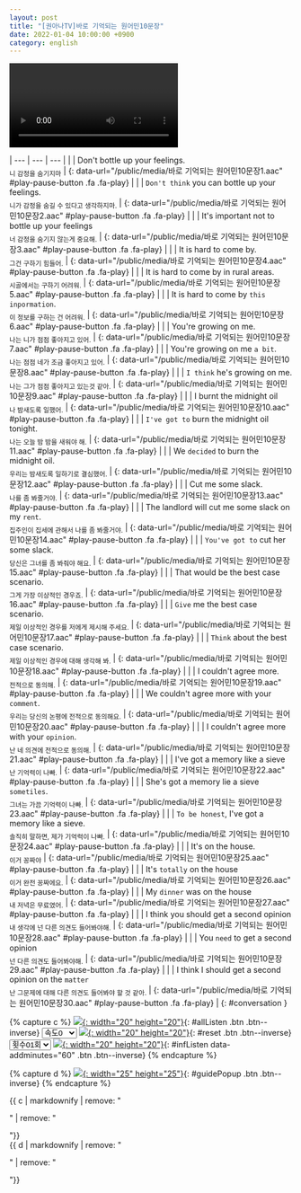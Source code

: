 ```yaml
---
layout: post
title: "[권아나TV]바로 기억되는 원어민10문장"
date: 2022-01-04 10:00:00 +0900
category: english
---
```


<div class="video-container">
    <video id="player" class="video-js vjs-default-skin vjs-big-play-centered" data-json="/public/json/권아나TV-바로 기억되는 원어민10문장.json"></video>
</div>

| --- | --- | --- |
| | Don't bottle up your feelings.<br /><sub>니 감정을 숨기지마</sub> | [](#){: data-url="/public/media/바로 기억되는 원어민10문장1.aac" #play-pause-button .fa .fa-play} |
| | ``Don't think`` you can bottle up your feelings.<br /><sub>니가 감정을 숨길 수 있다고 생각하지마.</sub> | [](#){: data-url="/public/media/바로 기억되는 원어민10문장2.aac" #play-pause-button .fa .fa-play} |
| | It's important not to bottle up your feelings<br /><sub>너 감정을 숨기지 않는게 중요해.</sub> | [](#){: data-url="/public/media/바로 기억되는 원어민10문장3.aac" #play-pause-button .fa .fa-play} |
| | It is hard to come by.<br /><sub>그건 구하기 힘들어.</sub> | [](#){: data-url="/public/media/바로 기억되는 원어민10문장4.aac" #play-pause-button .fa .fa-play} |
| | It is hard to come by in rural areas.<br /><sub>시골에서는 구하기 어려워.</sub> | [](#){: data-url="/public/media/바로 기억되는 원어민10문장5.aac" #play-pause-button .fa .fa-play} |
| | It is hard to come by ``this inpormation``.<br /><sub>이 정보를 구하는 건 어려워.</sub> | [](#){: data-url="/public/media/바로 기억되는 원어민10문장6.aac" #play-pause-button .fa .fa-play} |
| | You're growing on me.<br /><sub>나는 니가 점점 좋아지고 있어.</sub> | [](#){: data-url="/public/media/바로 기억되는 원어민10문장7.aac" #play-pause-button .fa .fa-play} |
| | You're growing on me ``a bit``.<br /><sub>나는 점점 네가 조금 좋아지고 있어.</sub> | [](#){: data-url="/public/media/바로 기억되는 원어민10문장8.aac" #play-pause-button .fa .fa-play} |
| | ``I think`` he's growing on me.<br /><sub>나는 그가 점점 좋아지고 있는것 같아.</sub> | [](#){: data-url="/public/media/바로 기억되는 원어민10문장9.aac" #play-pause-button .fa .fa-play} |
| | I burnt the midnight oil<br /><sub>나 밤새도록 일했어.</sub> | [](#){: data-url="/public/media/바로 기억되는 원어민10문장10.aac" #play-pause-button .fa .fa-play} |
| | ``I've got to`` burn the midnight oil tonight.<br /><sub>나는 오늘 밤 밤을 새워야 해.</sub> | [](#){: data-url="/public/media/바로 기억되는 원어민10문장11.aac" #play-pause-button .fa .fa-play} |
| | We ``decided`` to burn the midnight oil.<br /><sub>우리는 밤새도록 일하기로 결심했어.</sub> | [](#){: data-url="/public/media/바로 기억되는 원어민10문장12.aac" #play-pause-button .fa .fa-play} |
| | Cut me some slack.<br /><sub>나를 좀 봐줄거야.</sub> | [](#){: data-url="/public/media/바로 기억되는 원어민10문장13.aac" #play-pause-button .fa .fa-play} |
| | The landlord will cut me some slack on my ``rent``.<br /><sub>집주인이 집세에 관해서 나를 좀 봐줄거야.</sub> | [](#){: data-url="/public/media/바로 기억되는 원어민10문장14.aac" #play-pause-button .fa .fa-play} |
| | ``You've got to`` cut her some slack.<br /><sub>당신은 그녀를 좀 봐줘야 해요.</sub> | [](#){: data-url="/public/media/바로 기억되는 원어민10문장15.aac" #play-pause-button .fa .fa-play} |
| | That would be the best case scenario.<br /><sub>그게 가장 이상적인 경우죠.</sub> | [](#){: data-url="/public/media/바로 기억되는 원어민10문장16.aac" #play-pause-button .fa .fa-play} |
| | ``Give`` me the best case scenario.<br /><sub>제일 이상적인 경우를 저에게 제시해 주세요.</sub> | [](#){: data-url="/public/media/바로 기억되는 원어민10문장17.aac" #play-pause-button .fa .fa-play} |
| | ``Think`` about the best case scenario.<br /><sub>제일 이상적인 경우에 대해 생각해 봐.</sub> | [](#){: data-url="/public/media/바로 기억되는 원어민10문장18.aac" #play-pause-button .fa .fa-play} |
| | I couldn't agree more.<br /><sub>전적으로 동의해.</sub> | [](#){: data-url="/public/media/바로 기억되는 원어민10문장19.aac" #play-pause-button .fa .fa-play} |
| | We couldn't agree more with your ``comment``.<br /><sub>우리는 당신의 논평에 전적으로 동의해요.</sub> | [](#){: data-url="/public/media/바로 기억되는 원어민10문장20.aac" #play-pause-button .fa .fa-play} |
| | I couldn't agree more with your ``opinion``.<br /><sub>난 네 의견에 전적으로 동의해.</sub> | [](#){: data-url="/public/media/바로 기억되는 원어민10문장21.aac" #play-pause-button .fa .fa-play} |
| | I've got a memory like a sieve<br /><sub>난 기억력이 나빠.</sub> | [](#){: data-url="/public/media/바로 기억되는 원어민10문장22.aac" #play-pause-button .fa .fa-play} |
| | She's got a memory lie a sieve ``sometiles``.<br /><sub>그녀는 가끔 기억력이 나빠.</sub> | [](#){: data-url="/public/media/바로 기억되는 원어민10문장23.aac" #play-pause-button .fa .fa-play} |
| | ``To be honest``, I've got a memory like a sieve.<br /><sub>솔직히 말하면, 제가 기억력이 나빠.</sub> | [](#){: data-url="/public/media/바로 기억되는 원어민10문장24.aac" #play-pause-button .fa .fa-play} |
| | It's on the house.<br /><sub>이거 꽁짜야</sub> | [](#){: data-url="/public/media/바로 기억되는 원어민10문장25.aac" #play-pause-button .fa .fa-play} |
| | It's ``totally`` on the house<br /><sub>이거 완전 꽁짜에요.</sub> | [](#){: data-url="/public/media/바로 기억되는 원어민10문장26.aac" #play-pause-button .fa .fa-play} |
| | My ``dinner`` was on the house<br /><sub>내 저녁은 무료였어.</sub> | [](#){: data-url="/public/media/바로 기억되는 원어민10문장27.aac" #play-pause-button .fa .fa-play} |
| | I think you should get a second opinion<br /><sub>내 생각에 넌 다른 의견도 들어봐야해.</sub> | [](#){: data-url="/public/media/바로 기억되는 원어민10문장28.aac" #play-pause-button .fa .fa-play} |
| | You ``need`` to get a second opinion<br /><sub>넌 다른 의견도 들어봐야해.</sub> | [](#){: data-url="/public/media/바로 기억되는 원어민10문장29.aac" #play-pause-button .fa .fa-play} |
| | I think I should get a second opinion on the ``matter``<br /><sub>난 그문제에 대해 다른 의견도 들어봐야 할 것 같아.</sub> | [](#){: data-url="/public/media/바로 기억되는 원어민10문장30.aac" #play-pause-button .fa .fa-play} |
{: #conversation }

{% capture c %}
  [![](/public/icon/sorting-order-button.png){: width="20" height="20"}](#){: #allListen .btn .btn--inverse}
  <select id="playbackspeed">
    <option value="2.0">속도+2</option>
    <option value="1.5">속도+1</option>
    <option value="1.0" selected>속도0</option>
    <option value="0.75">속도-1</option>
    <option value="0.5">속도-2</option>
  </select>
  [![](/public/icon/reset-button.png){: width="20" height="20"}](#){: #reset .btn .btn--inverse}
  <select id="ringsToPlay">
    <option value="1">횟수01회</option>
    <option value="2">횟수02회</option>
    <option value="3">횟수03회</option>
    <option value="4">횟수04회</option>
    <option value="5">횟수05회</option>
    <option value="7">횟수07회</option>
    <option value="10">횟수10회</option>
  </select>
  [![](/public/icon/repeat-button.png){: width="20" height="20"}](#){: #infListen data-addminutes="60" .btn .btn--inverse}
{% endcapture %}

{% capture d %}
[![](/public/icon/open-popup-button.png){: width="25" height="25"}](#){: #guidePopup .btn .btn--inverse}
{% endcapture %}

<div class="bottom-bar">
  <div class="bottom-bar1"></div>
  <div class="bottom-bar2">{{ c | markdownify | remove: "<p>" | remove: "</p>"}}</div>
  <div class="bottom-bar3">{{ d | markdownify | remove: "<p>" | remove: "</p>"}}</div>
</div>